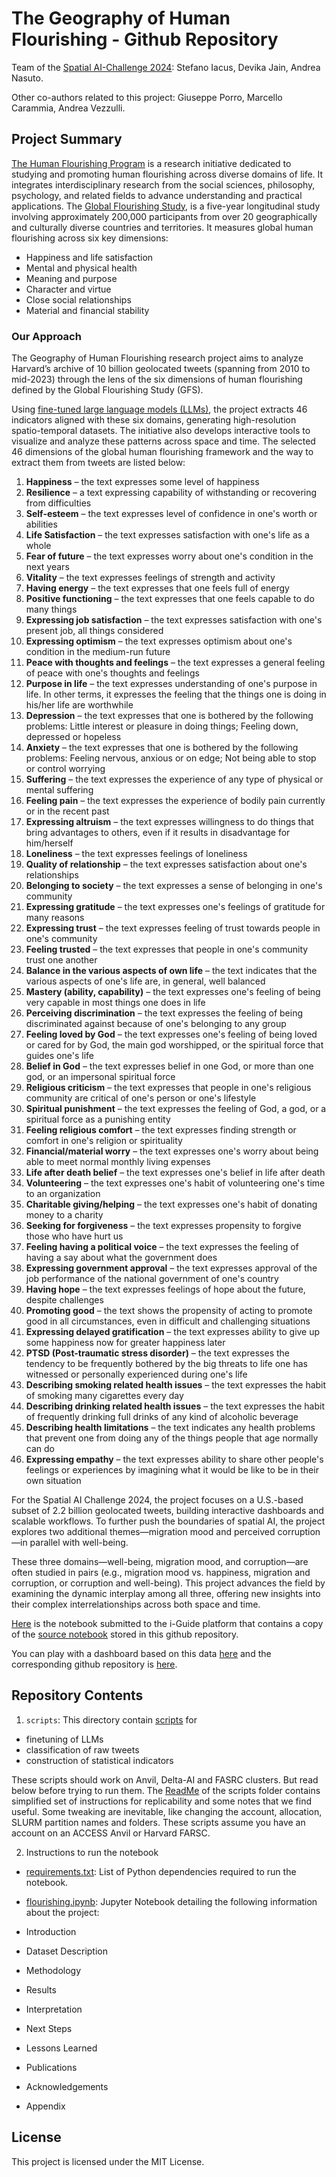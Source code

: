 # The Geography of Human Flourishing - Github Repository

Team of the [Spatial AI-Challenge 2024](https://i-guide.io/spatial-ai-challenge-2024/): Stefano Iacus, Devika Jain, Andrea Nasuto.

Other co-authors related to this project: Giuseppe Porro, Marcello Carammia, Andrea Vezzulli.

## Project Summary

[The Human Flourishing Program](https://hfh.fas.harvard.edu) is a research initiative dedicated to studying and promoting human flourishing across diverse domains of life. It integrates interdisciplinary research from the social sciences, philosophy, psychology, and related fields to advance understanding and practical applications. 
The [Global Flourishing Study](https://hfh.fas.harvard.edu/global-flourishing-study), is a five-year longitudinal study involving approximately 200,000 participants from over 20 geographically and culturally diverse countries and territories. It measures global human flourishing across six key dimensions:

- Happiness and life satisfaction
- Mental and physical health
- Meaning and purpose
- Character and virtue
- Close social relationships
- Material and financial stability

### Our Approach

The Geography of Human Flourishing research project aims to analyze Harvard’s archive of 10 billion geolocated tweets (spanning from 2010 to mid-2023) through the lens of the six dimensions of human flourishing defined by the Global Flourishing Study (GFS).

Using [fine-tuned large language models (LLMs)](https://arxiv.org/abs/2411.00890), the project extracts 46 indicators aligned with these six domains, generating high-resolution spatio-temporal datasets.  The initiative also develops interactive tools to visualize and analyze these patterns across space and time.
The selected 46 dimensions of the global human flourishing framework and the way to extract them from tweets are listed below:

1. **Happiness** – the text expresses some level of happiness  
2. **Resilience** – a text expressing capability of withstanding or recovering from difficulties  
3. **Self-esteem** – the text expresses level of confidence in one's worth or abilities  
4. **Life Satisfaction** – the text expresses satisfaction with one's life as a whole  
5. **Fear of future** – the text expresses worry about one's condition in the next years  
6. **Vitality** – the text expresses feelings of strength and activity  
7. **Having energy** – the text expresses that one feels full of energy  
8. **Positive functioning** – the text expresses that one feels capable to do many things  
9. **Expressing job satisfaction** – the text expresses satisfaction with one's present job, all things considered  
10. **Expressing optimism** – the text expresses optimism about one's condition in the medium-run future  
11. **Peace with thoughts and feelings** – the text expresses a general feeling of peace with one's thoughts and feelings  
12. **Purpose in life** – the text expresses understanding of one's purpose in life. In other terms, it expresses the feeling that the things one is doing in his/her life are worthwhile  
13. **Depression** – the text expresses that one is bothered by the following problems: Little interest or pleasure in doing things; Feeling down, depressed or hopeless  
14. **Anxiety** – the text expresses that one is bothered by the following problems: Feeling nervous, anxious or on edge; Not being able to stop or control worrying  
15. **Suffering** – the text expresses the experience of any type of physical or mental suffering  
16. **Feeling pain** – the text expresses the experience of bodily pain currently or in the recent past  
17. **Expressing altruism** – the text expresses willingness to do things that bring advantages to others, even if it results in disadvantage for him/herself  
18. **Loneliness** – the text expresses feelings of loneliness  
19. **Quality of relationship** – the text expresses satisfaction about one's relationships  
20. **Belonging to society** – the text expresses a sense of belonging in one's community  
21. **Expressing gratitude** – the text expresses one's feelings of gratitude for many reasons  
22. **Expressing trust** – the text expresses feeling of trust towards people in one's community  
23. **Feeling trusted** – the text expresses that people in one's community trust one another  
24. **Balance in the various aspects of own life** – the text indicates that the various aspects of one's life are, in general, well balanced  
25. **Mastery (ability, capability)** – the text expresses one's feeling of being very capable in most things one does in life  
26. **Perceiving discrimination** – the text expresses the feeling of being discriminated against because of one's belonging to any group  
27. **Feeling loved by God** – the text expresses one's feeling of being loved or cared for by God, the main god worshipped, or the spiritual force that guides one's life  
28. **Belief in God** – the text expresses belief in one God, or more than one god, or an impersonal spiritual force  
29. **Religious criticism** – the text expresses that people in one's religious community are critical of one's person or one's lifestyle  
30. **Spiritual punishment** – the text expresses the feeling of God, a god, or a spiritual force as a punishing entity  
31. **Feeling religious comfort** – the text expresses finding strength or comfort in one's religion or spirituality  
32. **Financial/material worry** – the text expresses one's worry about being able to meet normal monthly living expenses  
33. **Life after death belief** – the text expresses one's belief in life after death  
34. **Volunteering** – the text expresses one's habit of volunteering one's time to an organization  
35. **Charitable giving/helping** – the text expresses one's habit of donating money to a charity  
36. **Seeking for forgiveness** – the text expresses propensity to forgive those who have hurt us  
37. **Feeling having a political voice** – the text expresses the feeling of having a say about what the government does  
38. **Expressing government approval** – the text expresses approval of the job performance of the national government of one's country  
39. **Having hope** – the text expresses feelings of hope about the future, despite challenges  
40. **Promoting good** – the text shows the propensity of acting to promote good in all circumstances, even in difficult and challenging situations  
41. **Expressing delayed gratification** – the text expresses ability to give up some happiness now for greater happiness later 
42. **PTSD (Post-traumatic stress disorder)** – the text expresses the tendency to be frequently bothered by the big threats to life one has witnessed or personally experienced during one's life  
43. **Describing smoking related health issues** – the text expresses the habit of smoking many cigarettes every day  
44. **Describing drinking related health issues** – the text expresses the habit of frequently drinking full drinks of any kind of alcoholic beverage  
45. **Describing health limitations** – the text indicates any health problems that prevent one from doing any of the things people that age normally can do  
46. **Expressing empathy** – the text expresses ability to share other people's feelings or experiences by imagining what it would be like to be in their own situation  


For the Spatial AI Challenge 2024, the project focuses on a U.S.-based subset of 2.2 billion geolocated tweets, building interactive dashboards and scalable workflows. To further push the boundaries of spatial AI, the project explores two additional themes—migration mood and perceived corruption—in parallel with well-being.

These three domains—well-being, migration mood, and corruption—are often studied in pairs (e.g., migration mood vs. happiness, migration and corruption, or corruption and well-being). This project advances the field by examining the dynamic interplay among all three, offering new insights into their complex interrelationships across both space and time.

[Here](https://platform.i-guide.io/notebooks/e870ad3a-8c19-43e1-8323-fb8c39d12898) is the notebook submitted to the i-Guide platform that contains a copy of the [source notebook](flourishing.ipynb) stored in this github repository.

You can play with a dashboard based on this data [here](https://askdataverse.shinyapps.io/FlourishingMap/) and the corresponding github repository is [here](https://github.com/siacus/flourishingmap).

## Repository Contents

1. ```scripts```: This directory contain [scripts](./scripts) for

* finetuning of LLMs
* classification of raw tweets
* construction of statistical indicators

These scripts should work on Anvil, Delta-AI and FASRC clusters. But read below before trying to run them. The [ReadMe](https://github.com/siacus/flourishing-i-challenge/blob/main/scripts/ReadMe.md) of the scripts folder contains simplified set of instructions for replicability and some notes that we find useful. Some tweaking are inevitable, like changing the account, allocation, SLURM partition names and folders. These scripts assume you have an account on an ACCESS Anvil or Harvard FARSC.

2. Instructions to run the notebook
* [requirements.txt](./requirements.txt): List of Python dependencies required to run the notebook.
*  [flourishing.ipynb](./flourishing.ipynb): Jupyter Notebook detailing the following information about the project:

* Introduction
* Dataset Description
* Methodology
* Results
* Interpretation
* Next Steps
* Lessons Learned
* Publications
* Acknowledgements
* Appendix




## License

This project is licensed under the MIT License.



